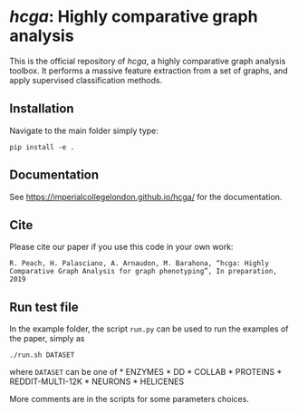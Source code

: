 # *hcga*: Highly comparative graph analysis

This is the official repository of *hcga*, a highly comparative graph analysis toolbox. It performs a massive feature extraction from a set of graphs, and apply supervised classification methods. 

## Installation

Navigate to the main folder simply type:

```pip install -e .```

## Documentation

See https://imperialcollegelondon.github.io/hcga/ for the documentation. 

## Cite

Please cite our paper if you use this code in your own work:

```
R. Peach, H. Palasciano, A. Arnaudon, M. Barahona, “hcga: Highly Comparative Graph Analysis for graph phenotyping”, In preparation, 2019

```

## Run test file

In the example folder, the script ``run.py`` can be used to run the examples of the paper, simply as 

```./run.sh DATASET```

where ``DATASET`` can be one of 
    * ENZYMES
    * DD
    * COLLAB
    * PROTEINS
    * REDDIT-MULTI-12K
    * NEURONS
    * HELICENES

More comments are in the scripts for some parameters choices. 

